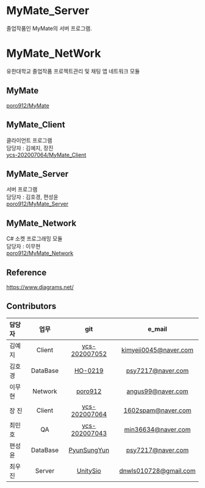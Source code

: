# MyMate_Server
졸업작품인 MyMate의 서버 프로그램.

# MyMate_NetWork
유한대학교 졸업작품 프로젝트관리 및 채팅 앱 네트워크 모듈

## MyMate
[poro912/MyMate](https://github.com/poro912/MyMate)

## MyMate_Client
클라이언트 프로그램</br>
담당자 : 김예지, 장진</br>
[ycs-202007064/MyMate_Client](https://github.com/ycs-202007064/MyMate_Client)  </br>

## MyMate_Server
서버 프로그램</br>
담당자 : 김호경, 편성윤</br>
[poro912/MyMate_Server](https://github.com/poro912/MyMate_Server)  </br>

## MyMate_Network
C# 소켓 프로그래밍 모듈</br>
담당자 : 이무현</br>
[poro912/MyMate_Network](https://github.com/poro912/MyMate_Network) </br>

## Reference
https://www.diagrams.net/

## Contributors
| 담당자 | 업무 | git| e_mail |
| :--- | :---: | :---: | :---: |
| 김예지 | Client | [ycs-202007052](https://github.com/ycs-202007052) | kimyeji0045@naver.com |
| 김호경 | DataBase | [HO-0219](https://github.com/HO-0219) | psy7217@naver.com |
| 이무현 | Network | [poro912](https://github.com/poro912) | angus99@naver.com |
| 장 진  | Client | [ycs-202007064](https://github.com/ycs-202007064) | 1602spam@naver.com |
| 최민호 | QA | [ycs-202007043](https://github.com/ycs-202007043) | min36634@naver.com |
| 편성윤 | DataBase | [PyunSungYun](https://github.com/PyunSungYun) | psy7217@naver.com |
| 최우진 | Server | [UnitySio](https://github.com/UnitySio) | dnwls010728@gmail.com |
